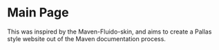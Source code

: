 # Main Page

This was inspired by the Maven-Fluido-skin, and aims to create a Pallas style website out of the Maven documentation process.